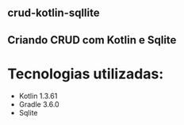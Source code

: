 ## crud-kotlin-sqllite

## Criando CRUD com Kotlin e Sqlite

# Tecnologias utilizadas:

-  Kotlin 1.3.61
-  Gradle 3.6.0
-  Sqlite
        
